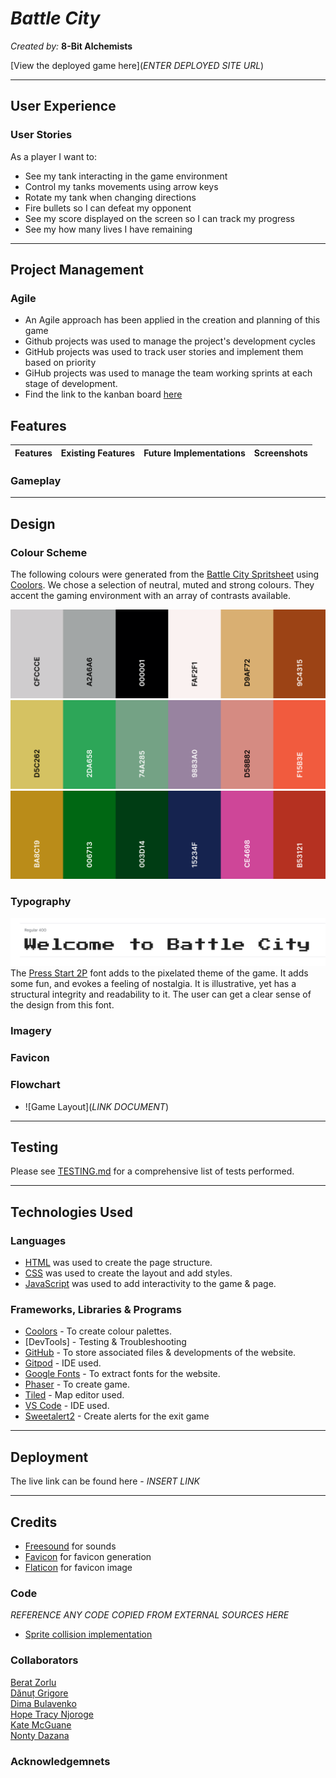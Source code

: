 # *Battle City*

*Created by:* <strong>8-Bit Alchemists</strong>

[View the deployed game here](*ENTER DEPLOYED SITE URL*)

---

## User Experience


### User Stories

As a player I want to:
- See my tank interacting in the game environment
- Control my tanks movements using arrow keys
- Rotate my tank when changing directions
- Fire bullets so I can defeat my opponent
- See my score displayed on the screen so I can track my progress
- See my how many lives I have remaining

---

## Project Management
### Agile
- An Agile approach has been applied in the creation and planning of this game
- Github projects was used to manage the project's development cycles
- GitHub projects was used to track user stories and implement them based on priority
- GiHub projects was used to manage the team working sprints at each stage of development.
- Find the link to the kanban board [here](https://github.com/users/Dima-Bulavenko/projects/7/views/1)

## Features

| Features | Existing Features | Future Implementations | Screenshots |
| --- | --- | --- | --- |

### Gameplay

---

## Design


### Colour Scheme

The following colours were generated from the [Battle City Spritsheet](assets/battle_city_spritesheet.png) using [Coolors](https://coolors.co/). We chose a selection of neutral, muted and strong colours. They accent the gaming environment with an array of contrasts available.

![Battle City Neutral Colour Palette](docs/design/battle_city_neutral.png)
![Battle City Muted Colour Palette](docs/design/battle_city_muted.png)
![Battle City Strong Colour Palette](docs/design/battle_city_strong.png)


### Typography

![Battle City Font](docs/fonts/battle_city_font.PNG)
The [Press Start 2P](https://fonts.google.com/specimen/Press+Start+2P?preview.text=Welcome%20to%20Battle%20City&query=Press+Start+2P) font adds to the pixelated theme of the game. It adds some fun, and evokes a feeling of nostalgia. It is illustrative, yet has a structural integrity and readability to it. The user can get a clear sense of the design from this font.


### Imagery


### Favicon


### Flowchart

- ![Game Layout](*LINK DOCUMENT*)

---

## Testing

Please see [TESTING.md](TESTING.md) for a comprehensive list of tests performed.

---

## Technologies Used


### Languages

- [HTML](https://developer.mozilla.org/en-US/docs/Web/HTML) was used to create the page structure.
- [CSS](https://developer.mozilla.org/en-US/docs/Web/css) was used to create the layout and add styles.
- [JavaScript](https://developer.mozilla.org/en-US/docs/Web/JavaScript) was used to add interactivity to the game & page.


### Frameworks, Libraries & Programs

- [Coolors](https://coolors.co/) - To create colour palettes.
- [DevTools] - Testing & Troubleshooting
- [GitHub](https://github.com/) - To store associated files & developments of the website.
- [Gitpod](https://www.gitpod.io/) - IDE used.
- [Google Fonts](https://fonts.google.com/) - To extract fonts for the website.
- [Phaser](https://phaser.io/) - To create game.
- [Tiled](https://www.mapeditor.org/) - Map editor used.
- [VS Code](https://code.visualstudio.com/) - IDE used.
- [Sweetalert2](https://sweetalert2.github.io/#download) - Create alerts for the exit game


---

## Deployment



The live link can be found here - *INSERT LINK*


---

## Credits

* [Freesound](https://freesound.org/) for sounds
* [Favicon](https://favicon.io/) for favicon generation
* [Flaticon](https://favicon.io/) for favicon image

### Code
*REFERENCE ANY CODE COPIED FROM EXTERNAL SOURCES HERE*
- [Sprite collision implementation](https://stackoverflow.com/questions/56729650/phaser3-detecting-sprite-collision)

### Collaborators

[Berat Zorlu]()<br>
[Dănuț Grigore](https://github.com/Danut89)<br>
[Dima Bulavenko](https://github.com/Dima-Bulavenko)<br>
[Hope Tracy Njoroge](https://github.com/Njorogetracy)<br>
[Kate McGuane](https://github.com/KateMcGuane)<br>
[Nonty Dazana](https://github.com/NontyD)

### Acknowledgemnets
